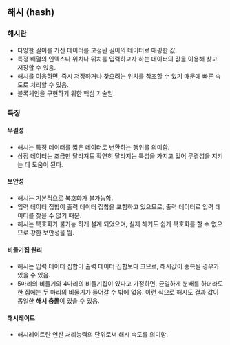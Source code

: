 ## 해시 (hash)

### 해시란

* 다양한 길이를 가진 데이터를 고정된 길이의 데이터로 매핑한 값.
* 특정 배열의 인덱스나 위치나 위치를 입력하고자 하는 데이터의 값을 이용해 찾고 저장할 수 있음.
* 해시를 이용하면, 즉시 저장하거나 찾으려는 위치를 참조할 수 있기 때문에 빠른 속도로 처리할 수 있음. 
* 블록체인을 구현하기 위한 핵심 기술임.



### 특징

#### 무결성

* 해시는 특정 데이터를 짧은 데이터로 변환하는 행위를 의미함.
* 상징 데이터는 조금만 달라져도 확연히 달라지는 특성을 가지고 있어 무결성을 지키는 데 도움이 된다.



#### 보안성

* 해시는 기본적으로 복호화가 불가능함.
* 입력 데이터 집합이 출력 데이터 집합을 포함하고 있으므로, 출력 데이터로 입력 데이터를 찾을 수 없기 때문.
* 해시는 복호화가 불가능 하게 설계 되었으며, 실제 해커도 쉽게 복호화를 할 수 없으므로 강한 보안성을 띔.



#### 비둘기집 원리

* 해시는 입력 데이터 집합이 출력 데이터 집합보다 크므로, 해시값이 중복될 경우가 있을 수 있음.
* 5마리의 비둘기와 4마리의 비둘기집이 있다고 가정하면, 균일하게 분배를 하더라도 한 집에는 두 마리의 비둘기가 들어갈 수 밖에 없음. 이런 식으로 해시도 결과 값이 동일한 **해시 충돌**이 있을 수 있음.



#### 해시레이트

* 해시레이트란 연산 처리능력의 단위로써 해시 속도를 의미함.

